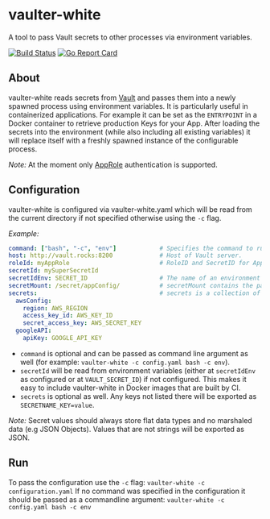 # vaulter-white
A tool to pass Vault secrets to other processes via environment variables.

[![Build Status](https://travis-ci.org/cosmonawt/vaulter-white.svg?branch=master)](https://travis-ci.org/cosmonawt/vaulter-white)
[![Go Report Card](https://goreportcard.com/badge/github.com/cosmonawt/vaulter-white)](https://goreportcard.com/report/github.com/cosmonawt/vaulter-white)

## About
vaulter-white reads secrets from [Vault](https://vaultproject.io) and passes them into a newly spawned process using environment variables.
It is particularly useful in containerized applications. For example it can be set as the `ENTRYPOINT` in a Docker container to retrieve production Keys for your App.
After loading the secrets into the environment (while also including all existing variables) it will replace itself with a freshly spawned instance of the configurable process.

_Note:_ At the moment only [AppRole](https://www.vaultproject.io/docs/auth/approle.html) authentication is supported.

## Configuration
vaulter-white is configured via vaulter-white.yaml which will be read from the current directory if not specified otherwise using the `-c` flag.

_Example:_
```yaml
command: ["bash", "-c", "env"]            # Specifies the command to run after loading the secrets.
host: http://vault.rocks:8200             # Host of Vault server.
roleId: myAppRole                         # RoleID and SecretID for AppRole Authentication in Vault.
secretId: mySuperSecretId
secretIdEnv: SECRET_ID                    # The name of an environment variable storing the secretId, if not specified above.
secretMount: /secret/appConfig/           # secretMount contains the path to the secret backend holding your keys in Vault.
secrets:                                  # secrets is a collection of environment variable name overrides for each key.
  awsConfig:
    region: AWS_REGION
    access_key_id: AWS_KEY_ID
    secret_access_key: AWS_SECRET_KEY
  googleAPI:
    apiKey: GOOGLE_API_KEY

```

- `command` is optional and can be passed as command line argument as well (for example: `vaulter-white -c config.yaml bash -c env`).
- `secretId` will be read from environment variables (either at `secretIdEnv` as configured or at `VAULT_SECRET_ID`) if not configured. This makes it easy to include vaulter-white in Docker images that are built by CI.
- `secrets` is optional as well. Any keys not listed there will be exported as `SECRETNAME_KEY=value`.

_Note:_ Secret values should always store flat data types and no marshaled data (e.g JSON Objects). Values that are not strings will be exported as JSON.

## Run

To pass the configuration use the `-c` flag: `vaulter-white -c configuration.yaml`
If no command was specified in the configuration it should be passed as a commandline argument: `vaulter-white -c config.yaml bash -c env`
